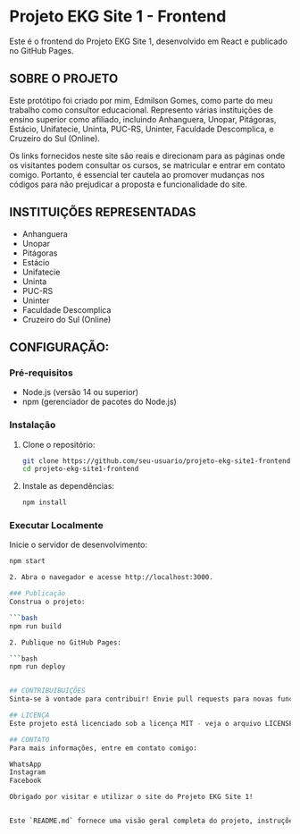 # Projeto EKG Site 1 - Frontend

Este é o frontend do Projeto EKG Site 1, desenvolvido em React e publicado no GitHub Pages.

## SOBRE O PROJETO

Este protótipo foi criado por mim, Edmilson Gomes, como parte do meu trabalho como consultor educacional. Represento várias instituições de ensino superior como afiliado, incluindo Anhanguera, Unopar, Pitágoras, Estácio, Unifatecie, Uninta, PUC-RS, Uninter, Faculdade Descomplica, e Cruzeiro do Sul (Online). 

Os links fornecidos neste site são reais e direcionam para as páginas onde os visitantes podem consultar os cursos, se matricular e entrar em contato comigo. Portanto, é essencial ter cautela ao promover mudanças nos códigos para não prejudicar a proposta e funcionalidade do site.

## INSTITUIÇÕES REPRESENTADAS

- Anhanguera
- Unopar
- Pitágoras
- Estácio
- Unifatecie
- Uninta
- PUC-RS
- Uninter
- Faculdade Descomplica
- Cruzeiro do Sul (Online)

## CONFIGURAÇÃO:

### Pré-requisitos

- Node.js (versão 14 ou superior)
- npm (gerenciador de pacotes do Node.js)

### Instalação

1. Clone o repositório:
   ```bash
   git clone https://github.com/seu-usuario/projeto-ekg-site1-frontend.git
   cd projeto-ekg-site1-frontend

2. Instale as dependências:
   ```bash
   npm install

### Executar Localmente

Inicie o servidor de desenvolvimento:
   ```bash
   npm start

2. Abra o navegador e acesse http://localhost:3000.

### Publicação
Construa o projeto:

   ```bash
   npm run build

2. Publique no GitHub Pages:
  
   ```bash
   npm run deploy


## CONTRIBUIBUIÇÕES
Sinta-se à vontade para contribuir! Envie pull requests para novas funcionalidades, correções de bugs ou melhorias na documentação. No entanto, lembre-se de que este site é utilizado para representar várias instituições educacionais como afiliado. Por isso, alterações nos links ou na estrutura dos componentes que possam comprometer a proposta do site devem ser evitadas.

## LICENÇA
Este projeto está licenciado sob a licença MIT - veja o arquivo LICENSE para detalhes.

## CONTATO
Para mais informações, entre em contato comigo:

WhatsApp
Instagram
Facebook

Obrigado por visitar e utilizar o site do Projeto EKG Site 1!


Este `README.md` fornece uma visão geral completa do projeto, instruções de instalação, execução e publicação, informações sobre contribuição e uma nota importante sobre a natureza do site e os cuidados ao modificar o código.
